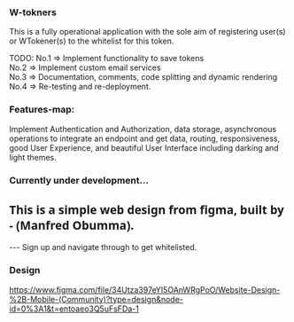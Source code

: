 ### W-tokners

This is a fully operational application with the sole aim of registering user(s) or WTokener(s) to the whitelist for this token.

TODO:
No.1 => Implement functionality to save tokens
<br/>
No.2 => Implement custom email services
<br/>
No.3 => Documentation, comments, code splitting and dynamic rendering
<br/>
No.4 => Re-testing and re-deployment.

### Features-map:

Implement Authentication and Authorization, data storage, asynchronous operations to integrate an endpoint and get data, routing, responsiveness, good User Experience, and beautiful User Interface including darking and light themes.

### Currently under development...

<h2 style="font-family: 'Segoe UI', Tahoma, Geneva, Verdana, sans-serif; font-weight: bold">This is a simple web design from figma, built by - (Manfred Obumma).</h2>

--- Sign up and navigate through to get whitelisted.

### Design

https://www.figma.com/file/34Utza397eYI5OAnWRgPoO/Website-Design-%2B-Mobile-(Community)?type=design&node-id=0%3A1&t=entoaeo3Q5uFsFDa-1
